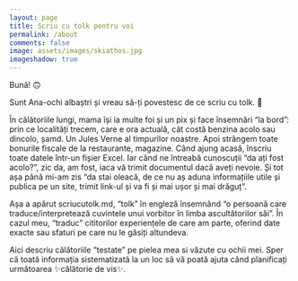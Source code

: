 ```yaml
---
layout: page
title: Scriu cu tolk pentru voi 
permalink: /about
comments: false
image: assets/images/skiathos.jpg
imageshadow: true
---
```



Bună! 🙃

Sunt Ana-ochi albaștri și vreau să-ți povestesc de ce scriu cu tolk. 💙

În călătoriile lungi, mama își ia multe foi și un pix și face însemnări “la bord”: prin ce localități trecem, care e ora actuală, cât costă benzina acolo sau dincolo, șamd. Un Jules Verne al timpurilor noastre. Apoi strângem toate bonurile fiscale de la restaurante, magazine. Când ajung acasă, înscriu toate datele într-un fișier Excel. Iar când ne întreabă cunoscuții “da ați fost acolo?”, zic da, am fost, iaca vă trimit documentul dacă aveți nevoie. Și tot așa până mi-am zis “da stai oleacă, de ce nu aș aduna informațiile utile și publica pe un site, trimit link-ul și va fi și mai ușor și mai drăguț”.

Așa a apărut scriucutolk.md, “tolk” în engleză însemnând “o persoană care traduce/interpretează cuvintele unui vorbitor în limba ascultătorilor săi”. În cazul meu, “traduc” cititorilor experiențele de care am parte, oferind date exacte sau sfaturi pe care nu le găsiți altundeva.

Aici descriu călătoriile “testate” pe pielea mea si văzute cu ochii mei. Sper că toată informația sistematizată la un loc să vă poată ajuta când planificați următoarea ✨călătorie de vis✨.
